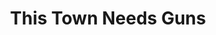---
title: "This Town Needs Guns"
summary: "This Town Needs Guns is a British rock band from Oxford, formed in 2004, and currently signed to the American label Sargent House Records. The band officially changed their name to TTNG after the release of 13.0.0.0.0."
image: "this-town-needs-guns.jpg"
apple_music_artist_url: "None"
---